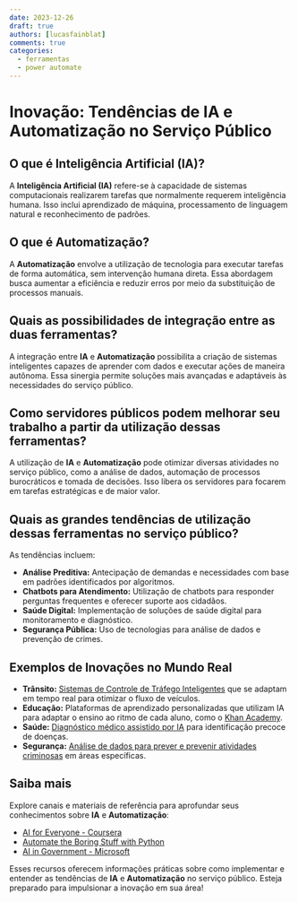 ```yaml
---
date: 2023-12-26
draft: true
authors: [lucasfainblat]
comments: true
categories:
  - ferramentas
  - power automate
---
```


# Inovação: Tendências de IA e Automatização no Serviço Público

## O que é Inteligência Artificial (IA)?

A **Inteligência Artificial (IA)** refere-se à capacidade de sistemas computacionais realizarem tarefas que normalmente requerem inteligência humana. Isso inclui aprendizado de máquina, processamento de linguagem natural e reconhecimento de padrões.

## O que é Automatização?

A **Automatização** envolve a utilização de tecnologia para executar tarefas de forma automática, sem intervenção humana direta. Essa abordagem busca aumentar a eficiência e reduzir erros por meio da substituição de processos manuais.

<!-- more -->

## Quais as possibilidades de integração entre as duas ferramentas?

A integração entre **IA** e **Automatização** possibilita a criação de sistemas inteligentes capazes de aprender com dados e executar ações de maneira autônoma. Essa sinergia permite soluções mais avançadas e adaptáveis às necessidades do serviço público.

## Como servidores públicos podem melhorar seu trabalho a partir da utilização dessas ferramentas?

A utilização de **IA** e **Automatização** pode otimizar diversas atividades no serviço público, como a análise de dados, automação de processos burocráticos e tomada de decisões. Isso libera os servidores para focarem em tarefas estratégicas e de maior valor.

## Quais as grandes tendências de utilização dessas ferramentas no serviço público?

As tendências incluem:

- **Análise Preditiva:** Antecipação de demandas e necessidades com base em padrões identificados por algoritmos.
- **Chatbots para Atendimento:** Utilização de chatbots para responder perguntas frequentes e oferecer suporte aos cidadãos.
- **Saúde Digital:** Implementação de soluções de saúde digital para monitoramento e diagnóstico.
- **Segurança Pública:** Uso de tecnologias para análise de dados e prevenção de crimes.

## Exemplos de Inovações no Mundo Real

- **Trânsito:** [Sistemas de Controle de Tráfego Inteligentes](https://www.forbes.com/sites/forbestechcouncil/2020/08/26/here-are-7-ways-ai-can-transform-urban-mobility/) que se adaptam em tempo real para otimizar o fluxo de veículos.
- **Educação:** Plataformas de aprendizado personalizadas que utilizam IA para adaptar o ensino ao ritmo de cada aluno, como o [Khan Academy](https://www.khanacademy.org/).
- **Saúde:** [Diagnóstico médico assistido por IA](https://www.ncbi.nlm.nih.gov/pmc/articles/PMC7293022/) para identificação precoce de doenças.
- **Segurança:** [Análise de dados para prever e prevenir atividades criminosas](https://www.tandfonline.com/doi/abs/10.1080/15252019.2020.1790802) em áreas específicas.

## Saiba mais

Explore canais e materiais de referência para aprofundar seus conhecimentos sobre **IA** e **Automatização**:

- [AI for Everyone - Coursera](https://www.coursera.org/learn/ai-for-everyone)
- [Automate the Boring Stuff with Python](https://automatetheboringstuff.com/)
- [AI in Government - Microsoft](https://www.microsoft.com/en-us/ai/industries/government)

Esses recursos oferecem informações práticas sobre como implementar e entender as tendências de **IA** e **Automatização** no serviço público. Esteja preparado para impulsionar a inovação em sua área!